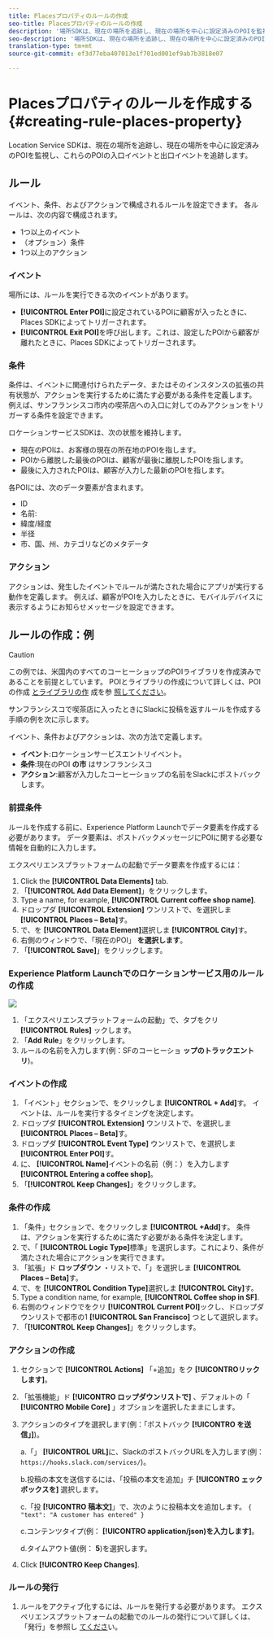 ```yaml
---
title: Placesプロパティのルールの作成
seo-title: Placesプロパティのルールの作成
description: '場所SDKは、現在の場所を追跡し、現在の場所を中心に設定済みのPOIを監視し、これらのPOIの入口イベントと出口イベントを追跡します。 '
seo-description: '場所SDKは、現在の場所を追跡し、現在の場所を中心に設定済みのPOIを監視し、これらのPOIの入口イベントと出口イベントを追跡します。 '
translation-type: tm+mt
source-git-commit: ef3d77eba407013e1f701ed001ef9ab7b3818e07

---
```



# Placesプロパティのルールを作成する {#creating-rule-places-property}

Location Service SDKは、現在の場所を追跡し、現在の場所を中心に設定済みのPOIを監視し、これらのPOIの入口イベントと出口イベントを追跡します。

## ルール

イベント、条件、およびアクションで構成されるルールを設定できます。 各ルールは、次の内容で構成されます。

* 1つ以上のイベント
* （オプション）条件
* 1つ以上のアクション

### イベント

場所には、ルールを実行できる次のイベントがあります。

* **[!UICONTROL Enter POI]**&#x200B;に設定されているPOIに顧客が入ったときに、Places SDKによってトリガーされます。
* **[!UICONTROL Exit POI]**&#x200B;を呼び出します。これは、設定したPOIから顧客が離れたときに、Places SDKによってトリガーされます。

### 条件

条件は、イベントに関連付けられたデータ、またはそのインスタンスの拡張の共有状態が、アクションを実行するために満たす必要がある条件を定義します。 例えば、サンフランシスコ市内の喫茶店への入口に対してのみアクションをトリガーする条件を設定できます。

ロケーションサービスSDKは、次の状態を維持します。

* 現在のPOIは、お客様の現在の所在地のPOIを指します。
* POIから離脱した最後のPOIは、顧客が最後に離脱したPOIを指します。
* 最後に入力されたPOIは、顧客が入力した最新のPOIを指します。

各POIには、次のデータ要素が含まれます。

* ID
* 名前:
* 緯度/経度
* 半径
* 市、国、州、カテゴリなどのメタデータ

### アクション

アクションは、発生したイベントでルールが満たされた場合にアプリが実行する動作を定義します。 例えば、顧客がPOIを入力したときに、モバイルデバイスに表示するようにお知らせメッセージを設定できます。

## ルールの作成：例

>[!CAUTION]
>
>この例では、米国内のすべてのコーヒーショップのPOIライブラリを作成済みであることを前提としています。 POIとライブラリの作成について詳しくは、POIの作成 [とライブラリの作](https://placesdocs.com/places-services-by-adobe-documentation/places-database-management-1/managing-pois-in-the-places-ui#create-a-poi) 成を参 [照してください](https://placesdocs.com/places-services-by-adobe-documentation/places-database-management-1/manage-libraries#create-a-library)。

サンフランシスコで喫茶店に入ったときにSlackに投稿を返すルールを作成する手順の例を次に示します。

イベント、条件およびアクションは、次の方法で定義します。

* **イベント**:ロケーションサービスエントリイベント。
* **条件**:現在のPOI **の市** はサンフランシスコ
* **アクション**:顧客が入力したコーヒーショップの名前をSlackにポストバックします。

### 前提条件

ルールを作成する前に、Experience Platform Launchでデータ要素を作成する必要があります。 データ要素は、ポストバックメッセージにPOIに関する必要な情報を自動的に入力します。

エクスペリエンスプラットフォームの起動でデータ要素を作成するには：

1. Click the **[!UICONTROL Data Elements]** tab.
2. 「**[!UICONTROL Add Data Element]**」をクリックします。
3. Type a name, for example, **[!UICONTROL Current coffee shop name]**.
4. ドロップダ **[!UICONTROL Extension]** ウンリストで、を選択しま **[!UICONTROL Places – Beta]**&#x200B;す。
5. で、を **[!UICONTROL Data Element]**&#x200B;選択しま **[!UICONTROL City]**&#x200B;す。
6. 右側のウィンドウで、「現在のPOI」 **を選択します**。
7. 「**[!UICONTROL Save]**」をクリックします。

### Experience Platform Launchでのロケーションサービス用のルールの作成

![](//help/assets/create-a-rule.png)

1. 「エクスペリエンスプラットフォームの起動」で、タブをクリ **[!UICONTROL Rules]** ックします。
2. 「**Add Rule**」をクリックします。
3. ルールの名前を入力します(例：SFのコーヒーショ **ップのトラックエントリ**)。

### イベントの作成

1. 「イベント」セクションで、をクリックしま **[!UICONTROL + Add]**&#x200B;す。 イベントは、ルールを実行するタイミングを決定します。
2. ドロップダ **[!UICONTROL Extension]** ウンリストで、を選択しま **[!UICONTROL Places – Beta]**&#x200B;す。
3. ドロップダ **[!UICONTROL Event Type]** ウンリストで、を選択しま **[!UICONTROL Enter POI]**&#x200B;す。
4. に、 **[!UICONTROL Name]**&#x200B;イベントの名前（例：）を入力します **[!UICONTROL Entering a coffee shop]**。
5. 「**[!UICONTROL Keep Changes]**」をクリックします。

### 条件の作成

1. 「条件」セクションで、をクリックしま **[!UICONTROL +Add]**&#x200B;す。 条件は、アクションを実行するために満たす必要がある条件を決定します。
2. で、「 **[!UICONTROL Logic Type]**&#x200B;標準」を選択します。これにより、条件が満たされた場合にアクションを実行できます。
3. 「拡張」ド **ロップダウン** ・リストで、「」を選択しま **[!UICONTROL Places – Beta]**&#x200B;す。
4. で、を **[!UICONTROL Condition Type]**&#x200B;選択しま **[!UICONTROL City]**&#x200B;す。
5. Type a condition name, for example, **[!UICONTROL Coffee shop in SF]**.
6. 右側のウィンドウでをクリ **[!UICONTROL Current POI]**&#x200B;ックし、ドロップダウンリストで都市の1 **[!UICONTROL San Francisco]** つとして選択します。
7. 「**[!UICONTROL Keep Changes]**」をクリックします。

### アクションの作成

1. セクションで **[!UICONTROL Actions]** 「+追加」をク **[!UICONTROリックします]**。
2. 「拡張機能」ド **[!UICONTRO ロップダウンリストで]** 、デフォルトの「 **[!UICONTRO Mobile Core]** 」オプションを選択したままにします。
3. アクションのタイプを選択します(例：「ポストバック **[!UICONTRO を送信」]**)。

   a.「」 **[!UICONTROL URL]**&#x200B;に、SlackのポストバックURLを入力します(例： `https://hooks.slack.com/services/`)。

   b.投稿の本文を送信するには、「投稿の本文を追加」チ **[!UICONTRO ェックボックスを]** 選択します。

   c.「投 **[!UICONTRO 稿本文]**」で、次のように投稿本文を追加します。 `{ "text": "A customer has entered" }`

   c.コンテンツタイプ(例： **[!UICONTRO application/json)を入力します]**。

   d.タイムアウト値(例： **5**)を選択します。

4. Click **[!UICONTRO Keep Changes]**.

### ルールの発行

1. ルールをアクティブ化するには、ルールを発行する必要があります。 エクスペリエンスプラットフォームの起動でのルールの発行について詳しくは、「発行」を参照し [てくださ](https://docs.adobelaunch.com/launch-reference/publishing)い。